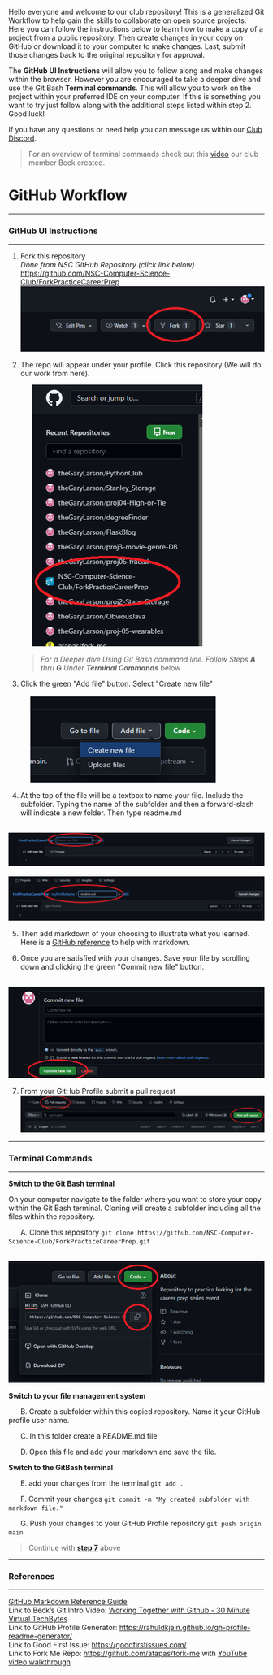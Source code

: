 Hello everyone and welcome to our club repository! This is a generalized Git Workflow to help gain the skills to collaborate on open source projects. Here you can follow the instructions below to learn how to make a copy of a project from a public repository. Then create changes in your copy on GitHub or download it to your computer to make changes. Last, submit those changes back to the original repository for approval. 

The **GitHub UI Instructions** will allow you to follow along and make changes within the browser. However you are encouraged to take a deeper dive and use the Git Bash **Terminal commands**. This will allow you to work on the project within your preferred IDE on your computer.  If this is something you want to try just follow along with the additional steps listed within step 2. Good luck!

If you have any questions or need help you can message us within our <a href="https://discord.gg/xfeXTySSbX" target="_blank">Club Discord</a>.

> For an overview of terminal commands check out this <a href="https://www.youtube.com/watch?v=UDlIJkvOOPw&list=PL6k4gMRDdFjhHvq9Oulmyph2LezQMU4lg&index=3&t=2s" target="_blank">video</a> our club member Beck created.

# GitHub Workflow

---
### GitHub UI Instructions
---

1. Fork this repository<br>
   *Done from NSC GitHub Repository (click link below)*  
   <a href="https://github.com/NSC-Computer-Science-Club/ForkPracticeCareerPrep" target="_blank">https://github.com/NSC-Computer-Science-Club/ForkPracticeCareerPrep</a>
   &nbsp;&nbsp;&nbsp;&nbsp;&nbsp; ![Highlighting Fork Button Location](readme_images/fork.png)


2. The repo will appear under your profile. Click this repository (We will do our work from here).

   &nbsp;&nbsp;&nbsp;&nbsp;&nbsp; ![](readme_images/myProfileRepo.png)


   > *For a Deeper dive Using Git Bash command line. Follow Steps **A** thru **G** Under **Terminal Commands*** below

3. Click the green "Add file" button. Select "Create new file"<br></br>
  &nbsp;&nbsp;&nbsp;&nbsp;&nbsp;![](readme_images/Adding%20file%20from%20UI.png)

4. At the top of the file will be a textbox to name your file. Include the subfolder. Typing the name of the subfolder and then a forward-slash will indicate a new folder. Then type readme.md

 &nbsp;&nbsp;&nbsp;&nbsp;&nbsp; ![](readme_images/newFile.png)
 &nbsp;&nbsp;&nbsp;&nbsp;&nbsp; ![](readme_images/newFileWithFolder.png)

5. Then add markdown of your choosing to illustrate what you learned. Here is a <a href="https://docs.github.com/en/get-started/writing-on-github/getting-started-with-writing-and-formatting-on-github/basic-writing-and-formatting-syntax" target="_blank">GitHub reference</a> to help with markdown.

6. Once you are satisfied with your changes. Save your file by scrolling down and clicking the green "Commit new file" button.

&nbsp;&nbsp;&nbsp;&nbsp;&nbsp; ![](readme_images/commit.png)

7. <a name="Step">From your GitHub Profile submit a pull request</a>
  &nbsp;&nbsp;&nbsp;&nbsp;&nbsp; ![](readme_images/pullRequest.png)

---
### Terminal Commands
---
**Switch to the Git Bash terminal**

   On your computer navigate to the folder where you want to store your copy within the Git Bash terminal. Cloning will create a subfolder including all the files within the repository.

  &nbsp;&nbsp;&nbsp;&nbsp;&nbsp; A. Clone this repository `git clone https://github.com/NSC-Computer-Science-Club/ForkPracticeCareerPrep.git`

  &nbsp;&nbsp;&nbsp;&nbsp;&nbsp;&nbsp;&nbsp;&nbsp;&nbsp;&nbsp; ![Highlighting Cloning option in GitHub](readme_images/clone.png)

**Switch to your file management system**


  &nbsp;&nbsp;&nbsp;&nbsp;&nbsp; B. Create a subfolder within this copied repository. Name it your GitHub profile user name.

  &nbsp;&nbsp;&nbsp;&nbsp;&nbsp; C. In this folder create a README.md file

  &nbsp;&nbsp;&nbsp;&nbsp;&nbsp; D. Open this file and add your markdown and save the file.


**Switch to the GitBash terminal**


 &nbsp;&nbsp;&nbsp;&nbsp;&nbsp; E. add your changes from the terminal `git add .`

 &nbsp;&nbsp;&nbsp;&nbsp;&nbsp; F. Commit your changes `git commit -m "My created subfolder with markdown file."`

 &nbsp;&nbsp;&nbsp;&nbsp;&nbsp; G. Push your changes to your GitHub Profile repository `git push origin main`


> Continue with <a href="/README.md/#Step">**step 7**</a> above


---
### References
---
<a href="https://docs.github.com/en/get-started/writing-on-github/getting-started-with-writing-and-formatting-on-github/basic-writing-and-formatting-syntax">GitHub Markdown Reference Guide</a><br>
Link to Beck’s Git Intro Video: <a href="https://www.youtube.com/watch?v=UDlIJkvOOPw&list=PL6k4gMRDdFjhHvq9Oulmyph2LezQMU4lg&index=3&t=2s">Working Together with Github - 30 Minute Virtual TechBytes</a><br>
Link to GitHub Profile Generator: https://rahuldkjain.github.io/gh-profile-readme-generator/<br>
Link to Good First Issue: https://goodfirstissues.com/<br>
Link to Fork Me Repo: https://github.com/atapas/fork-me with <a href="https://www.youtube.com/watch?v=h8suY-Osn8Q">YouTube video walkthrough</a><br>


